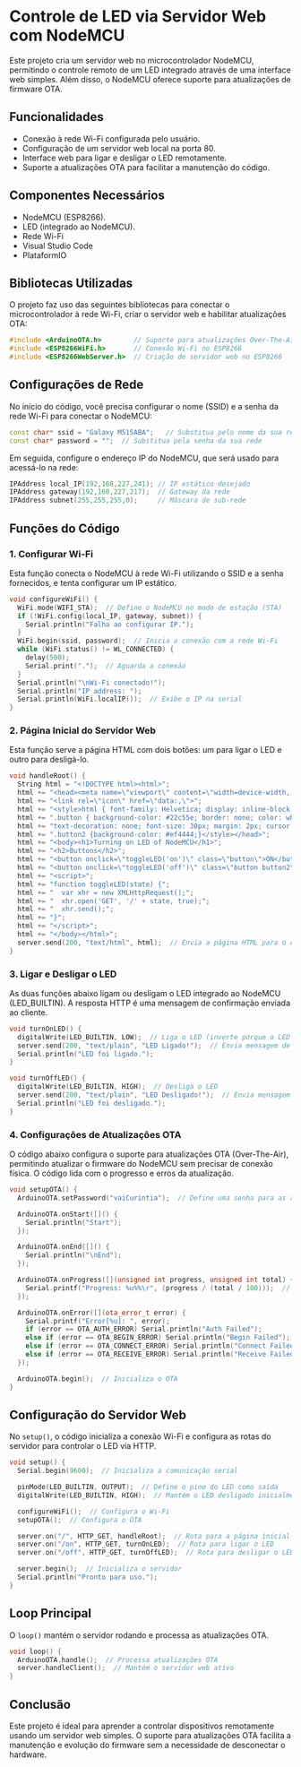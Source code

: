# Controle de LED via Servidor Web com NodeMCU

Este projeto cria um servidor web no microcontrolador NodeMCU, permitindo o controle remoto de um LED integrado através de uma interface web simples. Além disso, o NodeMCU oferece suporte para atualizações de firmware OTA.

## Funcionalidades

- Conexão à rede Wi-Fi configurada pelo usuário.
- Configuração de um servidor web local na porta 80.
- Interface web para ligar e desligar o LED remotamente.
- Suporte a atualizações OTA para facilitar a manutenção do código.

## Componentes Necessários

- NodeMCU (ESP8266).
- LED (integrado ao NodeMCU).
- Rede Wi-Fi
- Visual Studio Code
- PlataformIO

## Bibliotecas Utilizadas

O projeto faz uso das seguintes bibliotecas para conectar o microcontrolador à rede Wi-Fi, criar o servidor web e habilitar atualizações OTA:

```cpp
#include <ArduinoOTA.h>        // Suporte para atualizações Over-The-Air
#include <ESP8266WiFi.h>       // Conexão Wi-Fi no ESP8266
#include <ESP8266WebServer.h>  // Criação de servidor web no ESP8266
```

## Configurações de Rede

No início do código, você precisa configurar o nome (SSID) e a senha da rede Wi-Fi para conectar o NodeMCU:

```cpp
const char* ssid = "Galaxy M515ABA";   // Substitua pelo nome da sua rede
const char* password = "";  // Substitua pela senha da sua rede
```

Em seguida, configure o endereço IP do NodeMCU, que será usado para acessá-lo na rede:

```cpp
IPAddress local_IP(192,168,227,241); // IP estático desejado
IPAddress gateway(192,168,227,217);  // Gateway da rede
IPAddress subnet(255,255,255,0);     // Máscara de sub-rede
```

## Funções do Código

### 1. Configurar Wi-Fi

Esta função conecta o NodeMCU à rede Wi-Fi utilizando o SSID e a senha fornecidos, e tenta configurar um IP estático.

```cpp
void configureWiFi() {
  WiFi.mode(WIFI_STA);  // Define o NodeMCU no modo de estação (STA)
  if (!WiFi.config(local_IP, gateway, subnet)) {
    Serial.println("Falha ao configurar IP.");
  }
  WiFi.begin(ssid, password);  // Inicia a conexão com a rede Wi-Fi
  while (WiFi.status() != WL_CONNECTED) {
    delay(500);
    Serial.print(".");  // Aguarda a conexão
  }
  Serial.println("\nWi-Fi conectado!");
  Serial.println("IP address: ");
  Serial.println(WiFi.localIP());  // Exibe o IP na serial
}
```

### 2. Página Inicial do Servidor Web

Esta função serve a página HTML com dois botões: um para ligar o LED e outro para desligá-lo.

```cpp
void handleRoot() {
  String html = "<!DOCTYPE html><html>";
  html += "<head><meta name=\"viewport\" content=\"width=device-width, initial-scale=1\">";
  html += "<link rel=\"icon\" href=\"data:,\">";
  html += "<style>html { font-family: Helvetica; display: inline-block; margin: 0px auto; text-align: center; background-color: #4b5563; color: #f8fafc;}";
  html += ".button { background-color: #22c55e; border: none; color: white; padding: 16px 40px;";
  html += "text-decoration: none; font-size: 30px; margin: 2px; cursor: pointer;}";
  html += ".button2 {background-color: #ef4444;}</style></head>";
  html += "<body><h1>Turning on LED of NodeMCU</h1>";
  html += "<h2>Buttons</h2>";
  html += "<button onclick=\"toggleLED('on')\" class=\"button\">ON</button>";
  html += "<button onclick=\"toggleLED('off')\" class=\"button button2\">OFF</button>";
  html += "<script>";
  html += "function toggleLED(state) {";
  html += "  var xhr = new XMLHttpRequest();";
  html += "  xhr.open('GET', '/' + state, true);";
  html += "  xhr.send();";
  html += "}";
  html += "</script>";
  html += "</body></html>";
  server.send(200, "text/html", html);  // Envia a página HTML para o cliente
}
```

### 3. Ligar e Desligar o LED

As duas funções abaixo ligam ou desligam o LED integrado ao NodeMCU (LED_BUILTIN). A resposta HTTP é uma mensagem de confirmação enviada ao cliente.

```cpp
void turnOnLED() {
  digitalWrite(LED_BUILTIN, LOW);  // Liga o LED (inverte porque o LED é ativo em LOW)
  server.send(200, "text/plain", "LED Ligado!");  // Envia mensagem de confirmação
  Serial.println("LED foi ligado.");
}

void turnOffLED() {
  digitalWrite(LED_BUILTIN, HIGH);  // Desliga o LED
  server.send(200, "text/plain", "LED Desligado!");  // Envia mensagem de confirmação
  Serial.println("LED foi desligado.");
}
```

### 4. Configurações de Atualizações OTA

O código abaixo configura o suporte para atualizações OTA (Over-The-Air), permitindo atualizar o firmware do NodeMCU sem precisar de conexão física. O código lida com o progresso e erros da atualização.

```cpp
void setupOTA() {
  ArduinoOTA.setPassword("vaiCurintia");  // Define uma senha para as atualizações OTA

  ArduinoOTA.onStart([]() {
    Serial.println("Start");
  });

  ArduinoOTA.onEnd([]() {
    Serial.println("\nEnd");
  });

  ArduinoOTA.onProgress([](unsigned int progress, unsigned int total) {
    Serial.printf("Progress: %u%%\r", (progress / (total / 100)));  // Exibe progresso
  });

  ArduinoOTA.onError([](ota_error_t error) {
    Serial.printf("Error[%u]: ", error);
    if (error == OTA_AUTH_ERROR) Serial.println("Auth Failed");
    else if (error == OTA_BEGIN_ERROR) Serial.println("Begin Failed");
    else if (error == OTA_CONNECT_ERROR) Serial.println("Connect Failed");
    else if (error == OTA_RECEIVE_ERROR) Serial.println("Receive Failed");
  });

  ArduinoOTA.begin();  // Inicializa o OTA
}
```

## Configuração do Servidor Web

No `setup()`, o código inicializa a conexão Wi-Fi e configura as rotas do servidor para controlar o LED via HTTP.

```cpp
void setup() {
  Serial.begin(9600);  // Inicializa a comunicação serial

  pinMode(LED_BUILTIN, OUTPUT);  // Define o pino do LED como saída
  digitalWrite(LED_BUILTIN, HIGH);  // Mantém o LED desligado inicialmente

  configureWiFi();  // Configura o Wi-Fi
  setupOTA();  // Configura o OTA

  server.on("/", HTTP_GET, handleRoot);  // Rota para a página inicial
  server.on("/on", HTTP_GET, turnOnLED);  // Rota para ligar o LED
  server.on("/off", HTTP_GET, turnOffLED);  // Rota para desligar o LED

  server.begin();  // Inicializa o servidor
  Serial.println("Pronto para uso.");
}
```

## Loop Principal

O `loop()` mantém o servidor rodando e processa as atualizações OTA.

```cpp
void loop() {
  ArduinoOTA.handle();  // Processa atualizações OTA
  server.handleClient();  // Mantém o servidor web ativo
}
```

## Conclusão

Este projeto é ideal para aprender a controlar dispositivos remotamente usando um servidor web simples. O suporte para atualizações OTA facilita a manutenção e evolução do firmware sem a necessidade de desconectar o hardware.
